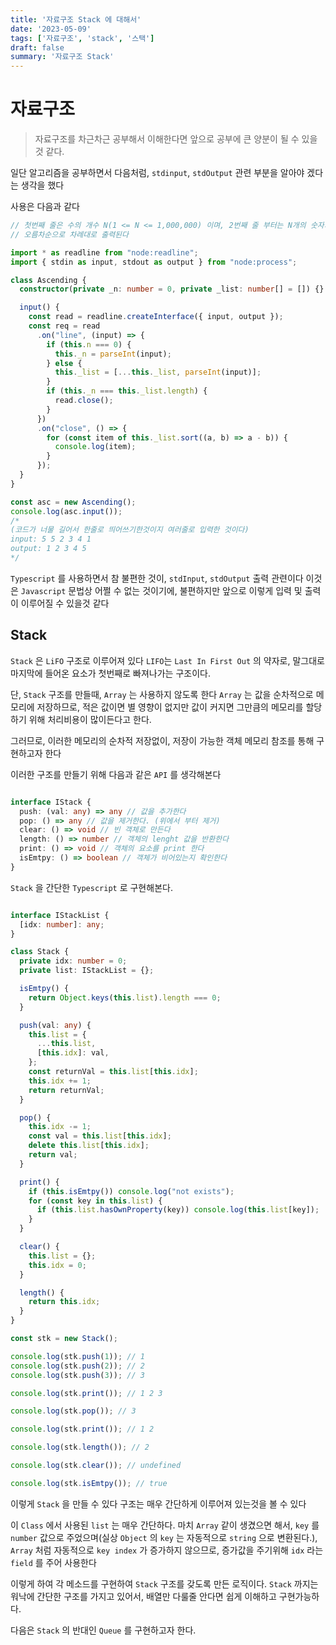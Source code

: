 ```yaml
---
title: '자료구조 Stack 에 대해서'
date: '2023-05-09'
tags: ['자료구조', 'stack', '스택']
draft: false
summary: '자료구조 Stack'
---
```

# 자료구조

> 자료구조를 차근차근 공부해서 이해한다면 앞으로 공부에 큰 양분이 될 수 있을것 같다.

일단 알고리즘을 공부하면서 다음처럼, `stdinput`, `stdOutput` 관련 부분을 알아야 겠다는 생각을 했다

사용은 다음과 같다

```ts
// 첫번째 줄은 수의 개수 N(1 <= N <= 1,000,000) 이며, 2번째 줄 부터는 N개의 숫자가 주어진다
// 오름차순으로 차례대로 출력된다

import * as readline from "node:readline";
import { stdin as input, stdout as output } from "node:process";

class Ascending {
  constructor(private _n: number = 0, private _list: number[] = []) {}

  input() {
    const read = readline.createInterface({ input, output });
    const req = read
      .on("line", (input) => {
        if (this.n === 0) {
          this._n = parseInt(input);
        } else {
          this._list = [...this._list, parseInt(input)];
        }
        if (this._n === this._list.length) {
          read.close();
        }
      })
      .on("close", () => {
        for (const item of this._list.sort((a, b) => a - b)) {
          console.log(item);
        }
      });
  }
}

const asc = new Ascending();
console.log(asc.input());
/*
(코드가 너물 길어서 한줄로 띄어쓰기한것이지 여러줄로 입력한 것이다)
input: 5 5 2 3 4 1 
output: 1 2 3 4 5
*/


```

`Typescript` 를 사용하면서 참 불편한 것이, `stdInput`, `stdOutput` 출력 관련이다
이것은 `Javascript` 문법상 어쩔 수 없는 것이기에, 불편하지만 앞으로 이렇게 입력 및 출력이 이루어질 수 있을것 같다

## Stack

`Stack` 은 `LiFO` 구조로 이루어져 있다
`LIFO`는 `Last In First Out` 의 약자로, 말그대로 마지막에 들어온 요소가 첫번째로 빠져나가는 구조이다.

단, `Stack` 구조를 만들때, `Array` 는 사용하지 않도록 한다
`Array` 는 값을 순차적으로 메모리에 저장하므로, 적은 값이면 별 영향이 없지만 값이 커지면 그만큼의 메모리를 할당하기 위해 처리비용이 많이든다고 한다.

그러므로, 이러한 메모리의 순차적 저장없이, 저장이 가능한 객체 메모리 참조를 통해 구현하고자 한다

이러한 구조를 만들기 위해 다음과 같은 `API` 를 생각해본다

```ts

interface IStack {
  push: (val: any) => any // 값을 추가한다
  pop: () => any // 값을 제거한다. (위에서 부터 제거)
  clear: () => void // 빈 객체로 만든다
  length: () => number // 객체의 lenght 값을 반환한다
  print: () => void // 객체의 요소를 print 한다
  isEmtpy: () => boolean // 객체가 비어있는지 확인한다
}

```

`Stack` 을 간단한 `Typescript` 로 구현해본다.

```ts

interface IStackList {
  [idx: number]: any;
}

class Stack {
  private idx: number = 0;
  private list: IStackList = {};

  isEmtpy() {
    return Object.keys(this.list).length === 0;
  }

  push(val: any) {
    this.list = {
      ...this.list,
      [this.idx]: val,
    };
    const returnVal = this.list[this.idx];
    this.idx += 1;
    return returnVal;
  }

  pop() {
    this.idx -= 1;
    const val = this.list[this.idx];
    delete this.list[this.idx];
    return val;
  }

  print() {
    if (this.isEmtpy()) console.log("not exists");
    for (const key in this.list) {
      if (this.list.hasOwnProperty(key)) console.log(this.list[key]);
    }
  }

  clear() {
    this.list = {};
    this.idx = 0;
  }

  length() {
    return this.idx;
  }
}

const stk = new Stack();

console.log(stk.push(1)); // 1
console.log(stk.push(2)); // 2
console.log(stk.push(3)); // 3

console.log(stk.print()); // 1 2 3

console.log(stk.pop()); // 3

console.log(stk.print()); // 1 2

console.log(stk.length()); // 2

console.log(stk.clear()); // undefined

console.log(stk.isEmtpy()); // true

```

이렇게 `Stack` 을 만들 수 있다
구조는 매우 간단하게 이루어져 있는것을 볼 수 있다

이 `Class` 에서 사용된 `list` 는 매우 간단하다.
마치 `Array` 같이 생겼으면 해서, `key` 를 `number` 값으로 주었으며(실상 `Object` 의 `key` 는 자동적으로 `string` 으로 변환된다.),
`Array` 처럼 자동적으로 `key index` 가 증가하지 않으므로, 증가값을 주기위해 `idx` 라는 `field` 를 주어 사용한다

이렇게 하여 각 메소드를 구현하여 `Stack` 구조를 갖도록 만든 로직이다.
`Stack` 까지는 워낙에 간단한 구조를 가지고 있어서, 배열만 다룰줄 안다면 쉽게 이해하고 구현가능하다.

다음은 `Stack` 의 반대인 `Queue` 를 구현하고자 한다.
